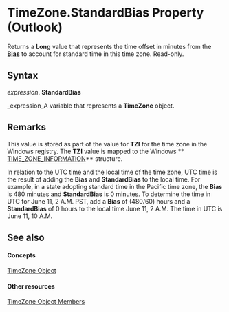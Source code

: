 
# TimeZone.StandardBias Property (Outlook)

Returns a  **Long** value that represents the time offset in minutes from the **[Bias](18f55011-5d71-2e3b-4049-a37323f09478.md)** to account for standard time in this time zone. Read-only.


## Syntax

 _expression_. **StandardBias**

 _expression_A variable that represents a  **TimeZone** object.


## Remarks

This value is stored as part of the value for  **TZI** for the time zone in the Windows registry. The **TZI** value is mapped to the Windows ** [TIME_ZONE_INFORMATION](http://msdn.microsoft.com/library/base.time_zone_information_str%28Office.15%29.aspx)** structure.

In relation to the UTC time and the local time of the time zone, UTC time is the result of adding the  **Bias** and **StandardBias** to the local time. For example, in a state adopting standard time in the Pacific time zone, the **Bias** is 480 minutes and **StandardBias** is 0 minutes. To determine the time in UTC for June 11, 2 A.M. PST, add a **Bias** of (480/60) hours and a **StandardBias** of 0 hours to the local time June 11, 2 A.M. The time in UTC is June 11, 10 A.M.


## See also


#### Concepts


 [TimeZone Object](b27da70d-e545-cc13-9529-cfd327ab7a7c.md)
#### Other resources


 [TimeZone Object Members](2d6dc563-52f4-5707-b84d-a9c897eb2cda.md)
